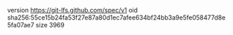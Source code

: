 version https://git-lfs.github.com/spec/v1
oid sha256:55ce15b24fa53f27e87a80d1ec7afee634bf24bb3a9e5fe058477d8e5fa07ae7
size 3969
